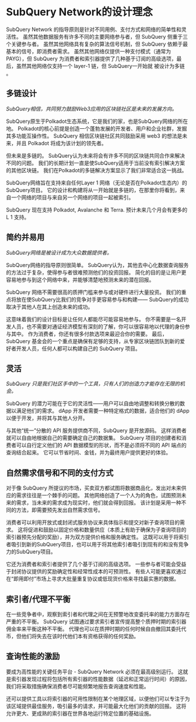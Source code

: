 # SubQuery Network的设计理念

SubQuery Network 的指导原则是针对不同用例、支付方式和网络的简单性和灵活性。 虽然其他数据服务有许多不同的主要网络参与者，但 SubQuery 侧重于三个关键参与者。 虽然其他网络具有复杂的算法信号机制，但 SubQuery 依赖于最基本的信号，即消费者需求。 虽然其他网络仅提供一种支付模式（通常为 PAYG），但 SubQuery 为消费者和索引器提供了几种基于订阅的高级选项，最后，虽然其他网络仅支持一个 layer-1 链，但 SubQuery一开始就 被设计为多链 。

## 多链设计

_SubQuery相信，共同努力鼓励Web3应用的区块链社区是未来的发展方向。_

SubQuery原生于Polkadot生态系统，它是我们的家，也是SubQuery网络的所在地。 Polkadot的核心前提是创造一个蓬勃发展的开发者、用户和企业社群，发掘其多功能互操作性。 SubQuery 相信区块链社区共同鼓励采用 web3 的想法是未来，并且 Polkadot 将成为该计划的领先者。

但未来是多链的。 SubQuery认为未来将会有许多不同的区块链共同合作来解决不同的问题。 我们的长期计划一直是使SubQuery适用于当前没有索引解决方案的其他区块链。 我们在Polkadot的多链解决方案显示了我们非常适合这一挑战。

SubQuery网络旨在支持来自任何Layer 1 网络（无论是否在Polkadot生态内）的SubQuery项目。 它的设计和构建将从一开始就是多链的，在那里你将看到，来自一个网络的项目与来自另一个网络的项目一起被索引。

SubQuery 现在支持 Polkadot, Avalanche 和 Terra. 预计未来几个月会有更多的L 1 支持。

## 简约并易用

_SubQuery网络是被设计成为大众数据提供者。_

SubQuery网络的指导原则很简单。 SubQuery认为，其他去中心化数据查询服务的方法过于复杂，使得参与者很难预测他们的投资回报。 简化的目的是让用户更容易地参与到这个网络中来，并能够清楚地预测未来的潜在回报。

SubQuery 网络不需要很高的质押门槛来参与或对硬件进行大量投资。 我们的重点将放在使SubQuery比我们的竞争对手更容易参与和构建—— SubQuery的成功取决于其他人在其上创造未来的成功。

这意味着我们的设计目标是让任何人都能尽可能容易地参与。 你不需要是一名开发人员，也不需要对通证经济模型有深刻的了解，你可以很容易地以代理的身份参与其中。 作为消费者，你还有很多付款选项来最迎合你的需要。 最后，SubQuery 基金会的一个重点是确保有足够的支持，从专家区块链团队到新的爱好者开发人员，任何人都可以构建自己的 SubQuery 项目。

## 灵活

_SubQuery 只是我们社区手中的一个工具，只有人们的创造力才能存在无限的机会。_

SubQuery 的潜力可能在于它的灵活性——用户可以自由地调整和转换分散的数据以满足他们的需求。 dApp 开发者需要一种特定格式的数据，适合他们的 dApp 以便于开发，并将其与其他人分开。

与其他“统一”分散的 API 服务提供商不同，SubQuery 是开放源码。 这样消费者就可以自由地根据自己的需要确定自己的数据集。 SubQuery 项目的创建者和消费者可以自行定义他们的 API 数据模型的形状，而不是必须将不同的 API 端点的查询结合起来。 它可以节省时间、金钱，并为最终用户提供更好的体验。

## 自然需求信号和不同的支付方式

对于像 SubQuery 所提议的市场，买卖双方都试图将数据商品化，发出对未来供应的需求往往是一个棘手的问题。 其他网络创造了一个人为的角色，试图预测未来的需求，当未来的需求成为现实时，他们就会得到回报。 该计划是采用一种不同的方法，即需要预先发出自然需求信号。

消费者可以利用开放式或封闭式服务协议来具体指示和提交对新子查询项目的需求。 这将促进和鼓励以固定价格和数量供应（本质上有助于确保为子查询项目的索引器预先分配的奖励），并为双方提供价格和服务确定性。 这既可以用于将索引者吸引到新的SubQuery项目，也可以用于将其他索引者吸引到现有的和没有竞争力的SubQuery项目。

它还为消费者和索引者提供了几个基于订阅的高级选项。 一些参与者可能会受益于封闭协议提供的奖励确定性和经常性成本的可预测性。 有些人可能更喜欢通过在“即用即付”市场上寻求大批量重复协议或低现货价格来寻找最实惠的数据。

## 索引者/代理不平衡

在一些竞争者中，观察到索引者和代理之间在无预警地改变委托率的能力方面存在严重的不平衡。 SubQuery 试图通过要求索引者宣传提高整个质押时期的索引器佣金率来平衡这种不平衡。 代理也可以在质押时期的任何时候自由撤回其委托代币，但他们将失去在该时代他们本有资格获得的任何奖励。

## 查询性能的激励

要成为高性能的关键任务平台 - SubQuery Network 必须在最高级别运行。 这就是索引器发现过程将包括所有索引器的性能数据（延迟和正常运行时间）的原因，我们将采取措施确保消费者尽可能频繁地报告查询速度和性能。

还可以提供工具以将索引器的可用性限制在某个地理区域，以便他们可以专注于为该区域提供最佳服务，吸引最多的请求，并可能最大化他们的贡献的回报。 这将允许更大、更成熟的索引器在世界各地运行特定位置的基础设施。
